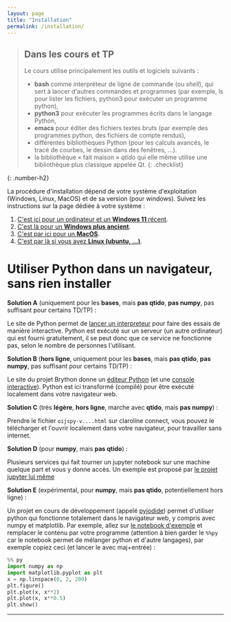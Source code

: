 ```yaml
---
layout: page
title: "Installation"
permalink: /installation/
---
```


> ## Dans les cours et TP
> Le cours utilise principalement les outils et logiciels suivants :
> - **bash** comme interpréteur de ligne de commande (ou *shell*), qui sert à lancer d'autres commandes et programmes (par exemple, ls pour lister les fichiers, python3 pour exécuter un programme python),
> - **python3** pour exécuter les programmes écrits dans le langage Python,
> - **emacs** pour éditer des fichiers textes bruts (par exemple des programmes python, des fichiers de compte rendus),
> - différentes bibliothèques Python (pour les calculs avancés, le tracé de courbes, le dessin dans des fenêtres, ...).
> - la bibliothèque « fait maison » *qtido* qui elle même utilise une bibliothèque plus classique appelée Qt.
{: .checklist}

>
{: .number-h2}

La procédure d'installation dépend de votre système d'exploitation (Windows, Linux, MacOS) et de sa version (pour windows).
Suivez les instructions sur la page dédiée à votre système :

1. [C'est ici pour un ordinateur et un **Windows 11** récent]({{page.root}}/installation-win11/).
1. [C'est là pour un **Windows plus ancient**]({{page.root}}/installation-winold/).
1. [C'est par ici pour un **MacOS**]({{page.root}}/installation-macos/).
1. [C'est par là si vous avez **Linux (ubuntu, ...)**]({{page.root}}/installation-linux/).



# Utiliser Python dans un navigateur, sans rien installer

**Solution A** (uniquement pour les **bases**, mais **pas qtido**, **pas numpy**, pas suffisant pour certains TD/TP) :

Le site de Python permet de [lancer un interpreteur](https://www.python.org/shell/) pour faire des essais de manière interactive.
Python est exécuté sur un serveur (un autre ordinateur) qui est fourni gratuitement, il se peut donc que ce service ne fonctionne pas, selon le nombre de personnes l'utilisant.

**Solution B** (**hors ligne**, uniquement pour les **bases**, mais **pas qtido**, **pas numpy**, pas suffisant pour certains TD/TP) :

Le site du projet Brython donne un [éditeur Python](https://brython.info/tests/editor.html?lang=fr) (et une [console interactive](https://brython.info/tests/console.html?lang=fr)).
Python est ici transformé (compilé) pour être exécuté localement dans votre navigateur web.

**Solution C** (très **légère**, **hors ligne**, marche avec **qtido**, mais **pas numpy**) :

Prendre le fichier `oijspy-v....html`  sur claroline connect, vous pouvez le télécharger et l'ouvrir localement dans votre navigateur, pour travailler sans internet.

**Solution D** (pour **numpy**, mais **pas qtido**) :

Plusieurs services qui fait tourner un jupyter notebook sur une machine quelque part et vous y donne accès.
Un exemple est proposé par [le projet jupyter lui même](https://jupyter.org/try)

**Solution E** (expérimental, pour **numpy**, mais **pas qtido**, potentiellement hors ligne) :

Un projet en cours de développement (appelé [pyiodide](https://alpha.iodide.io/)) permet d'utiliser python qui fonctionne totalement dans le navigateur web, y compris avec numpy et matplotlib.
Par exemple, allez sur [le notebook d'exemple](https://alpha.iodide.io/tryit?) et remplacer le contenu par votre programme (attention à bien garder le `%%py` car le notebook permet de mélanger python et d'autre langages), par exemple copiez ceci (et lancer le avec maj+entrée) :

~~~py
%% py
import numpy as np
import matplotlib.pyplot as plt
x = np.linspace(0, 2, 200)
plt.figure()
plt.plot(x, x**2)
plt.plot(x, x**0.5)
plt.show()
~~~



-----------------------
